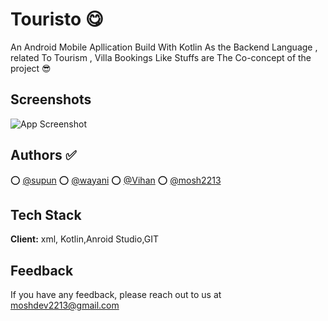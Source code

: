 
# Touristo 😋

An Android Mobile Apllication Build With Kotlin As the Backend Language , related To Tourism , Villa Bookings Like Stuffs are The Co-concept of the project 😎


## Screenshots

![App Screenshot](https://user-images.githubusercontent.com/103739510/226579015-adb13dd5-c3ce-4805-b74b-b65661f3e3d9.png)


## Authors ✅

⭕ [@supun](#)
⭕ [@wayani](#)
⭕ [@Vihan](#)
⭕ [@mosh2213](#)

## Tech Stack

**Client:** xml, Kotlin,Anroid Studio,GIT


## Feedback

If you have any feedback, please reach out to us at moshdev2213@gmail.com

